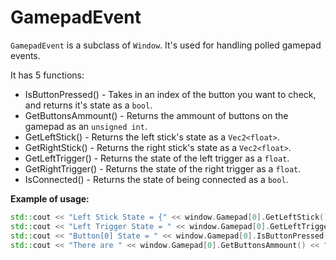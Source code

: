 # GamepadEvent
`GamepadEvent` is a subclass of `Window`.
It's used for handling polled gamepad events.

It has 5 functions:
- IsButtonPressed() - Takes in an index of the button you want to check, and returns it's state as a `bool`.
- GetButtonsAmmount() - Returns the ammount of buttons on the gamepad as an `unsigned int`.
- GetLeftStick() - Returns the left stick's state as a `Vec2<float>`.
- GetRightStick() - Returns the right stick's state as a `Vec2<float>`.
- GetLeftTrigger() - Returns the state of the left trigger as a `float`.
- GetRightTrigger() - Returns the state of the right trigger as a `float`.
- IsConnected() - Returns the state of being connected as a `bool`.

__Example of usage:__
```cpp
std::cout << "Left Stick State = {" << window.Gamepad[0].GetLeftStick().x << ", " <<  window.Gamepad[0].GetLeftStick().y << "}\n";
std::cout << "Left Trigger State = " << window.Gamepad[0].GetLeftTrigger() << "\n";
std::cout << "Button[0] State = " << window.Gamepad[0].IsButtonPressed(0) << "\n";
std::cout << "There are " << window.Gamepad[0].GetButtonsAmmount() << " buttons on the gamepad.\n";
```
